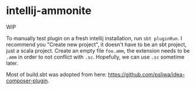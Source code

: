# intellij-ammonite

WIP

To manually test plugin on a fresh intellij installation, run `sbt pluginRun`.
I recommend you "Create new project", it doesn't have to be an sbt project, just a scala project.
Create an empty file `foo.amm`, the extension needs to be `.amm` in order to not conflict with `.sc`.
Hopefully, we can use `.sc` sometime later.

Most of build.sbt was adopted from here: https://github.com/psliwa/idea-composer-plugin.

